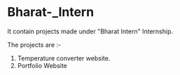 # Bharat-_Intern
It contain projects made under "Bharat Intern" Internship.

The projects are :-
1. Temperature converter website.
2. Portfolio Website
